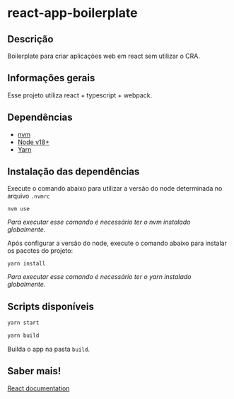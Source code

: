 # react-app-boilerplate

## Descrição

Boilerplate para criar aplicações web em react sem utilizar o CRA.

## Informações gerais

Esse projeto utiliza react + typescript + webpack.

## Dependências

- [nvm](https://github.com/nvm-sh/nvm)
- [Node v18+](https://nodejs.org/en)
- [Yarn](https://yarnpkg.com/)

## Instalação das dependências

Execute o comando abaixo para utilizar a versão do node determinada no arquivo `.nvmrc`

```shell
nvm use
```

_Para executar esse comando é necessário ter o nvm instalado globalmente._

Após configurar a versão do node, execute o comando abaixo para instalar os pacotes do projeto:

```shell
yarn install
```

_Para executar esse comando é necessário ter o yarn instalado globalmente._

## Scripts disponíveis

```bash
yarn start
```

```bash
yarn build
```

Builda o app na pasta `build`.

## Saber mais!

[React documentation](https://reactjs.org/)
